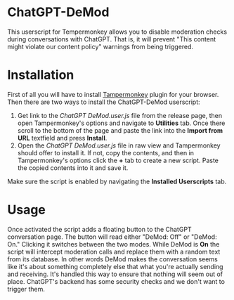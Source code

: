 # ChatGPT-DeMod
This userscript for Tempermonkey allows you to disable moderation checks during conversations with ChatGPT. That is, it will prevent "This content might violate our content policy" warnings from being triggered.

# Installation
First of all you will have to install [Tampermonkey](https://www.tampermonkey.net) plugin for your browser. Then there are two ways to install the ChatGPT-DeMod userscript:  
1. Get link to the *ChatGPT DeMod.user.js* file from the release page, then open Tampermonkey's options and navigate to **Utilities** tab. Once there scroll to the bottom of the page and paste the link into the **Import from URL** textfield and press **Install**.
2. Open the *ChatGPT DeMod.user.js* file in raw view and Tampermonkey should offer to install it. If not, copy the contents, and then in Tampermonkey's options click the **+** tab to create a new script. Paste the copied contents into it and save it.

Make sure the script is enabled by navigating the **Installed Userscripts** tab.

# Usage
Once activated the script adds a floating button to the ChatGPT conversation page.
The button will read either "DeMod: Off" or "DeMod: On." Clicking it switches between the two modes. While DeMod is **On** the script will intercept moderation calls and replace them with a random text from its database.
In other words DeMod makes the conversation seems like it's about something completely else that what you're actually sending and receiving.
It's handled this way to ensure that nothing will seem out of place. ChatGPT's backend has some security checks and we don't want to trigger them.
